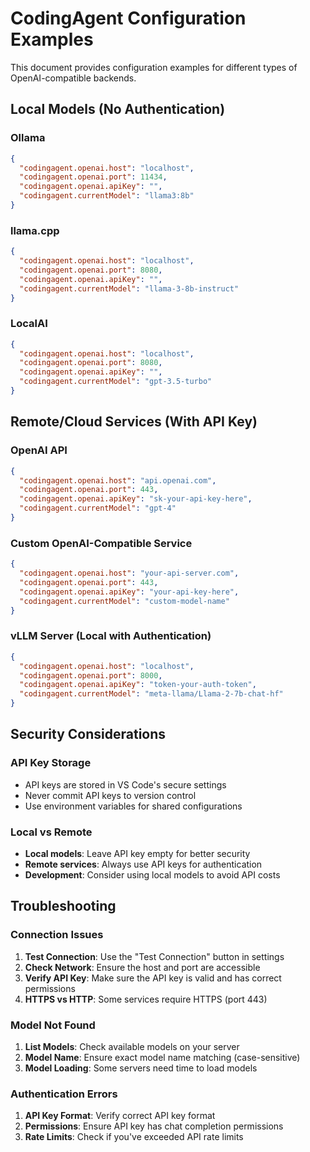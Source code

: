 # CodingAgent Configuration Examples

This document provides configuration examples for different types of OpenAI-compatible backends.

## Local Models (No Authentication)

### Ollama
```json
{
  "codingagent.openai.host": "localhost",
  "codingagent.openai.port": 11434,
  "codingagent.openai.apiKey": "",
  "codingagent.currentModel": "llama3:8b"
}
```

### llama.cpp
```json
{
  "codingagent.openai.host": "localhost",
  "codingagent.openai.port": 8080,
  "codingagent.openai.apiKey": "",
  "codingagent.currentModel": "llama-3-8b-instruct"
}
```

### LocalAI
```json
{
  "codingagent.openai.host": "localhost",
  "codingagent.openai.port": 8080,
  "codingagent.openai.apiKey": "",
  "codingagent.currentModel": "gpt-3.5-turbo"
}
```

## Remote/Cloud Services (With API Key)

### OpenAI API
```json
{
  "codingagent.openai.host": "api.openai.com",
  "codingagent.openai.port": 443,
  "codingagent.openai.apiKey": "sk-your-api-key-here",
  "codingagent.currentModel": "gpt-4"
}
```

### Custom OpenAI-Compatible Service
```json
{
  "codingagent.openai.host": "your-api-server.com",
  "codingagent.openai.port": 443,
  "codingagent.openai.apiKey": "your-api-key-here",
  "codingagent.currentModel": "custom-model-name"
}
```

### vLLM Server (Local with Authentication)
```json
{
  "codingagent.openai.host": "localhost",
  "codingagent.openai.port": 8000,
  "codingagent.openai.apiKey": "token-your-auth-token",
  "codingagent.currentModel": "meta-llama/Llama-2-7b-chat-hf"
}
```

## Security Considerations

### API Key Storage
- API keys are stored in VS Code's secure settings
- Never commit API keys to version control
- Use environment variables for shared configurations

### Local vs Remote
- **Local models**: Leave API key empty for better security
- **Remote services**: Always use API keys for authentication
- **Development**: Consider using local models to avoid API costs

## Troubleshooting

### Connection Issues
1. **Test Connection**: Use the "Test Connection" button in settings
2. **Check Network**: Ensure the host and port are accessible
3. **Verify API Key**: Make sure the API key is valid and has correct permissions
4. **HTTPS vs HTTP**: Some services require HTTPS (port 443)

### Model Not Found
1. **List Models**: Check available models on your server
2. **Model Name**: Ensure exact model name matching (case-sensitive)
3. **Model Loading**: Some servers need time to load models

### Authentication Errors
1. **API Key Format**: Verify correct API key format
2. **Permissions**: Ensure API key has chat completion permissions
3. **Rate Limits**: Check if you've exceeded API rate limits
